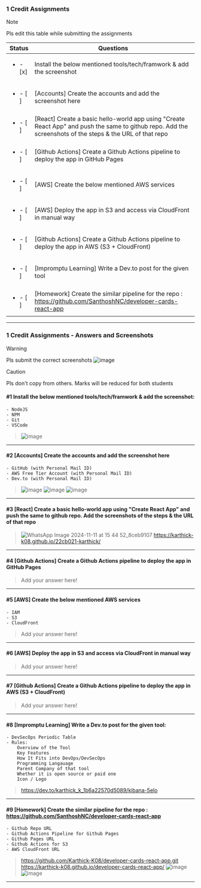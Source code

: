 ### 1 Credit Assignments

> [!NOTE]
> Pls edit this table while submitting the assignments

| Status         | Questions     | 
|----------------|---------------|
| <ul><li>- [x] </li></ul> | Install the below mentioned tools/tech/framwork & add the screenshot |
| <ul><li>- [ ] </li></ul> | [Accounts] Create the accounts and add the screenshot here |
| <ul><li>- [ ] </li></ul> | [React] Create a basic hello-world app using "Create React App" and push the same to github repo. Add the screenshots of the steps & the URL of that repo |
| <ul><li>- [ ] </li></ul> | [Github Actions] Create a Github Actions pipeline to deploy the app in GitHub Pages |
| <ul><li>- [ ] </li></ul> | [AWS] Create the below mentioned AWS services |
| <ul><li>- [ ] </li></ul> | [AWS] Deploy the app in S3 and access via CloudFront in manual way  |
| <ul><li>- [ ] </li></ul> | [Github Actions] Create a Github Actions pipeline to deploy the app in AWS (S3 + CloudFront)  |
| <ul><li>- [ ] </li></ul> | [Impromptu Learning] Write a Dev.to post for the given tool  |
| <ul><li>- [ ] </li></ul> | [Homework] Create the similar pipeline for the repo : https://github.com/SanthoshNC/developer-cards-react-app  |

***

### 1 Credit Assignments - Answers and Screenshots

> [!WARNING]
> Pls submit the correct screenshots
> ![image](https://github.com/user-attachments/assets/54cd0395-e139-4175-bb20-d9bfd5cebb91)


> [!CAUTION]
> Pls don't copy from others. Marks will be reduced for both students

#### #1 Install the below mentioned tools/tech/framwork & add the screenshot:
	- NodeJS 
	- NPM 
	- Git
	- VSCode
> ![image](https://github.com/user-attachments/assets/19b061de-a906-4009-a72b-ba528359c560)


***

#### #2 [Accounts] Create the accounts and add the screenshot here
	- GitHub (with Personal Mail ID)
	- AWS Free Tier Account (with Personal Mail ID)
	- Dev.to (with Personal Mail ID)
> ![image](https://github.com/user-attachments/assets/ebc366de-1680-4c60-987f-3241e089a43a)
> ![image](https://github.com/user-attachments/assets/80210a50-80c0-4693-95a6-ee97c17e7c0d)
> ![image](https://github.com/user-attachments/assets/06b4d54b-bf8e-44f9-9071-f886340e7abb)




***

#### #3 [React] Create a basic hello-world app using "Create React App" and push the same to github repo. Add the screenshots of the steps & the URL of that repo
> ![WhatsApp Image 2024-11-11 at 15 44 52_8ceb9107](https://github.com/user-attachments/assets/e8c62397-2ca0-44f6-befa-64a586658e44)
> https://karthick-k08.github.io/22cb021-karthick/


***

#### #4 [Github Actions] Create a Github Actions pipeline to deploy the app in GitHub Pages
> Add your answer here!

***

#### #5 [AWS] Create the below mentioned AWS services
	- IAM
	- S3
	- CloudFront
> Add your answer here!

***

#### #6 [AWS] Deploy the app in S3 and access via CloudFront in manual way
> Add your answer here!

***

#### #7 [Github Actions] Create a Github Actions pipeline to deploy the app in AWS (S3 + CloudFront)
> Add your answer here!

***

#### #8 [Impromptu Learning] Write a Dev.to post for the given tool:
	- DevSecOps Periodic Table
	- Rules:
		Overview of the Tool
		Key Features
		How It Fits into DevOps/DevSecOps
		Programming Langauage
		Parent Company of that tool
		Whether it is open source or paid one
		Icon / Logo
> https://dev.to/karthick_k_1b6a22570d5089/kibana-5elo
***

#### #9 [Homework] Create the similar pipeline for the repo : https://github.com/SanthoshNC/developer-cards-react-app
	- Github Repo URL
	- Github Actions Pipeline for Github Pages
	- Github Pages URL
 	- Github Actions for S3
 	- AWS CloudFront URL
> https://github.com/Karthick-K08/developer-cards-react-app.git
> https://karthick-k08.github.io/developer-cards-react-app/
> ![image](https://github.com/user-attachments/assets/aa560846-6d8c-4c6a-a33d-8440c29af52d)
> ![image](https://github.com/user-attachments/assets/83740983-058d-402b-825f-b2ebccb45480)




***
